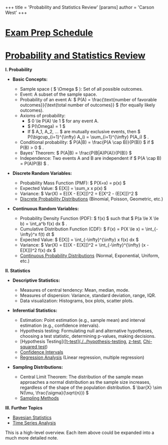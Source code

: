 +++
 title = 'Probability and Statistics Review'
[params]
	author = 'Carson West'
+++
# [Exam Prep Schedule](./../exam-prep-schedule/)
# [Probability and Statistics Review](./../probability-and-statistics-review/)

**I. Probability**

* **Basic Concepts:**
    * Sample space ( $ \Omega $ ): Set of all possible outcomes.
    * Event: A subset of the sample space.
    * Probability of an event A:  $ P(A) = \frac{\text{number of favorable outcomes}}{\text{total number of outcomes}} $   (for equally likely outcomes).
    * Axioms of probability:
        *  $ 0 \le P(A) \le 1 $  for any event A.
        *  $ P(\Omega) = 1 $ 
        * If  $ A_1, A_2, ... $  are mutually exclusive events, then  $ P(\bigcup_{i=1}^{\infty} A_i) = \sum_{i=1}^{\infty} P(A_i) $ .
    * Conditional probability:  $ P(A|B) = \frac{P(A \cap B)}{P(B)} $  if  $ P(B) > 0 $ .
    * Bayes' Theorem:  $ P(A|B) = \frac{P(B|A)P(A)}{P(B)} $ 
    * Independence: Two events A and B are independent if  $ P(A \cap B) = P(A)P(B) $ .


* **Discrete Random Variables:**
    * Probability Mass Function (PMF):  $ P(X=x) = p(x) $ 
    * Expected Value:  $ E[X]] = \sum_x x p(x) $ 
    * Variance:  $ Var(X) = E[(X - E[X]])^2 = E[X^2 - (E[X]])^2 $ 
    * [Discrete Probability Distributions](./../discrete-probability-distributions/)  (Binomial, Poisson, Geometric, etc.)


* **Continuous Random Variables:**
    * Probability Density Function (PDF):  $ f(x) $  such that  $ P(a \le X \le b) = \int_a^b f(x) dx $ .
    * Cumulative Distribution Function (CDF):  $ F(x) = P(X \le x) = \int_{-\infty}^x f(t) dt $ 
    * Expected Value:  $ E[X]] = \int_{-\infty}^{\infty} x f(x) dx $ 
    * Variance:  $ Var(X) = E[(X - E[X]])^2 = \int_{-\infty}^{\infty} (x - E[X]])^2 f(x) dx $ 
    * [Continuous Probability Distributions](./../continuous-probability-distributions/) (Normal, Exponential, Uniform, etc.)


**II. Statistics**

* **Descriptive Statistics:**
    * Measures of central tendency: Mean, median, mode.
    * Measures of dispersion: Variance, standard deviation, range, IQR.
    * Data visualization: Histograms, box plots, scatter plots.


* **Inferential Statistics:**
    * Estimation: Point estimation (e.g., sample mean) and interval estimation (e.g., confidence intervals).
    * Hypothesis testing:  Formulating null and alternative hypotheses, choosing a test statistic, determining p-values, making decisions.
    * [Hypothesis Testing]([[t-test](./../hypothesis-testing]([[t-test/), [z-test](./../z-test/), [Chi-squared test](./../chi-squared-test/))
    * [Confidence Intervals](./../confidence-intervals/)
    * [Regression Analysis](./../regression-analysis/) (Linear regression, multiple regression)


* **Sampling Distributions:**
    * Central Limit Theorem:  The distribution of the sample mean approaches a normal distribution as the sample size increases, regardless of the shape of the population distribution.   $  \bar{X} \sim N(\mu, \frac{\sigma}{\sqrt{n}}) $ 
    * [Sampling Methods](./../sampling-methods/)


**III. Further Topics**

* [Bayesian Statistics](./../bayesian-statistics/)
* [Time Series Analysis](./../time-series-analysis/)


This is a high-level overview. Each item above could be expanded into a much more detailed note.

